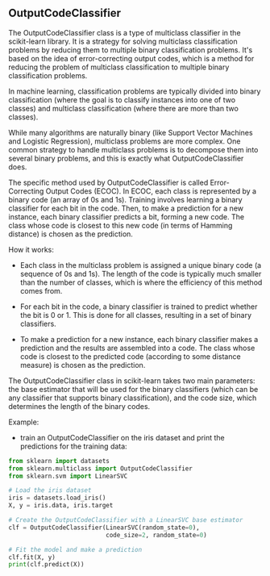 ## OutputCodeClassifier

The OutputCodeClassifier class is a type of multiclass classifier in the scikit-learn library. 
It is a strategy for solving multiclass classification problems by reducing them to multiple binary classification problems.
It's based on the idea of error-correcting output codes, which is a method for reducing the problem of multiclass classification to multiple binary classification problems.

In machine learning, classification problems are typically divided into binary classification (where the goal is to classify instances into one of two classes) and 
multiclass classification (where there are more than two classes).

While many algorithms are naturally binary (like Support Vector Machines and Logistic Regression),
multiclass problems are more complex. One common strategy to handle multiclass problems is to decompose them into several binary problems, 
and this is exactly what OutputCodeClassifier does.

The specific method used by OutputCodeClassifier is called Error-Correcting Output Codes (ECOC). 
In ECOC, each class is represented by a binary code (an array of 0s and 1s). Training involves learning a binary classifier for each bit in the code. 
Then, to make a prediction for a new instance, each binary classifier predicts a bit, forming a new code. 
The class whose code is closest to this new code (in terms of Hamming distance) is chosen as the prediction.

How it works:

- Each class in the multiclass problem is assigned a unique binary code (a sequence of 0s and 1s). The length of the code is typically much smaller than the number of classes, which is where the efficiency of this method comes from.
 
- For each bit in the code, a binary classifier is trained to predict whether the bit is 0 or 1. This is done for all classes, resulting in a set of binary classifiers.

- To make a prediction for a new instance, each binary classifier makes a prediction and the results are assembled into a code. The class whose code is closest to the predicted code (according to some distance measure) is chosen as the prediction.

The OutputCodeClassifier class in scikit-learn takes two main parameters: the base estimator that will be used for the binary classifiers (which can be any classifier that supports binary classification), and the code size, which determines the length of the binary codes.

Example: 

- train an OutputCodeClassifier on the iris dataset and print the predictions for the training data:

```python
from sklearn import datasets
from sklearn.multiclass import OutputCodeClassifier
from sklearn.svm import LinearSVC

# Load the iris dataset
iris = datasets.load_iris()
X, y = iris.data, iris.target

# Create the OutputCodeClassifier with a LinearSVC base estimator
clf = OutputCodeClassifier(LinearSVC(random_state=0),
                           code_size=2, random_state=0)

# Fit the model and make a prediction
clf.fit(X, y)
print(clf.predict(X))
```

